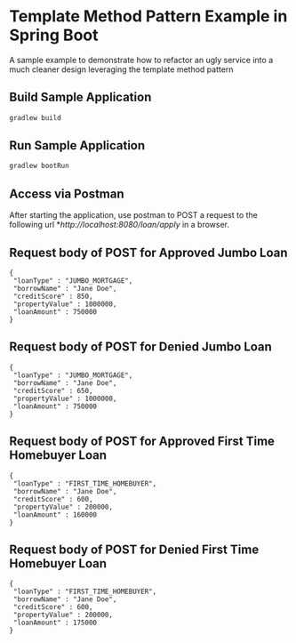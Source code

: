# Template Method Pattern Example in Spring Boot

A sample example to demonstrate how to refactor an 
ugly service into a much cleaner design leveraging the template method pattern

## Build Sample Application
```bash
gradlew build
```

## Run Sample Application
```bash
gradlew bootRun
```


## Access via Postman
After starting the application, use postman to POST a request to the following url
**http://localhost:8080/loan/apply* in a browser.

## Request body of POST for Approved Jumbo Loan
 ```
{
  "loanType" : "JUMBO_MORTGAGE",
  "borrowName" : "Jane Doe",
  "creditScore" : 850,
  "propertyValue" : 1000000,
  "loanAmount" : 750000
}
```

 ## Request body of POST for Denied Jumbo Loan
  ```
 {
   "loanType" : "JUMBO_MORTGAGE",
   "borrowName" : "Jane Doe",
   "creditScore" : 650,
   "propertyValue" : 1000000,
   "loanAmount" : 750000
 }
 ```

## Request body of POST for Approved First Time Homebuyer Loan
 ```
{
  "loanType" : "FIRST_TIME_HOMEBUYER",
  "borrowName" : "Jane Doe",
  "creditScore" : 600,
  "propertyValue" : 200000,
  "loanAmount" : 160000
}
```

## Request body of POST for Denied First Time Homebuyer Loan
 ```
{
  "loanType" : "FIRST_TIME_HOMEBUYER",
  "borrowName" : "Jane Doe",
  "creditScore" : 600,
  "propertyValue" : 200000,
  "loanAmount" : 175000
}
```